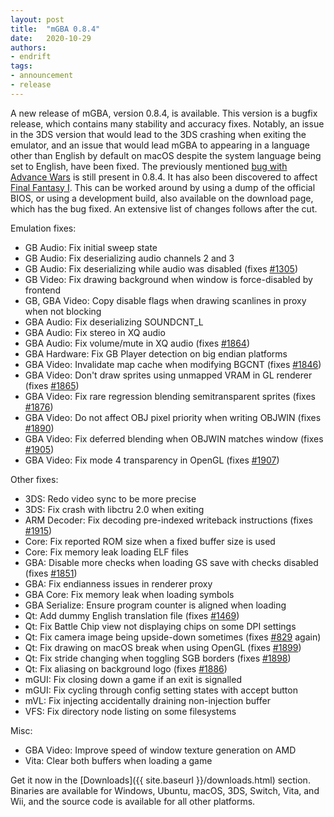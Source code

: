 ```yaml
---
layout: post
title:  "mGBA 0.8.4"
date:   2020-10-29
authors:
- endrift
tags:
- announcement
- release
---
```

A new release of mGBA, version 0.8.4, is available. This version is a bugfix release, which contains many stability and accuracy fixes. Notably, an issue in the 3DS version that would lead to the 3DS crashing when exiting the emulator, and an issue that would lead mGBA to appearing in a language other than English by default on macOS despite the system language being set to English, have been fixed. The previously mentioned [bug with Advance Wars](https://mgba.io/i/1823) is still present in 0.8.4. It has also been discovered to affect [Final Fantasy I](https://mgba.io/i/1711). This can be worked around by using a dump of the official BIOS, or using a development build, also available on the download page, which has the bug fixed. An extensive list of changes follows after the cut.<!--more-->

Emulation fixes:

 - GB Audio: Fix initial sweep state
 - GB Audio: Fix deserializing audio channels 2 and 3
 - GB Audio: Fix deserializing while audio was disabled (fixes [#1305](https://mgba.io/i/1305))
 - GB Video: Fix drawing background when window is force-disabled by frontend
 - GB, GBA Video: Copy disable flags when drawing scanlines in proxy when not blocking
 - GBA Audio: Fix deserializing SOUNDCNT_L
 - GBA Audio: Fix stereo in XQ audio
 - GBA Audio: Fix volume/mute in XQ audio (fixes [#1864](https://mgba.io/i/1864))
 - GBA Hardware: Fix GB Player detection on big endian platforms
 - GBA Video: Invalidate map cache when modifying BGCNT (fixes [#1846](https://mgba.io/i/1846))
 - GBA Video: Don't draw sprites using unmapped VRAM in GL renderer (fixes [#1865](https://mgba.io/i/1865))
 - GBA Video: Fix rare regression blending semitransparent sprites (fixes [#1876](https://mgba.io/i/1876))
 - GBA Video: Do not affect OBJ pixel priority when writing OBJWIN (fixes [#1890](https://mgba.io/i/1890))
 - GBA Video: Fix deferred blending when OBJWIN matches window (fixes [#1905](https://mgba.io/i/1905))
 - GBA Video: Fix mode 4 transparency in OpenGL (fixes [#1907](https://mgba.io/i/1907))

Other fixes:

 - 3DS: Redo video sync to be more precise
 - 3DS: Fix crash with libctru 2.0 when exiting
 - ARM Decoder: Fix decoding pre-indexed writeback instructions (fixes [#1915](https://mgba.io/i/1915))
 - Core: Fix reported ROM size when a fixed buffer size is used
 - Core: Fix memory leak loading ELF files
 - GBA: Disable more checks when loading GS save with checks disabled (fixes [#1851](https://mgba.io/i/1851))
 - GBA: Fix endianness issues in renderer proxy
 - GBA Core: Fix memory leak when loading symbols
 - GBA Serialize: Ensure program counter is aligned when loading
 - Qt: Add dummy English translation file (fixes [#1469](https://mgba.io/i/1469))
 - Qt: Fix Battle Chip view not displaying chips on some DPI settings
 - Qt: Fix camera image being upside-down sometimes (fixes [#829](https://mgba.io/i/829) again)
 - Qt: Fix drawing on macOS break when using OpenGL (fixes [#1899](https://mgba.io/i/1899))
 - Qt: Fix stride changing when toggling SGB borders (fixes [#1898](https://mgba.io/i/1898))
 - Qt: Fix aliasing on background logo (fixes [#1886](https://mgba.io/i/1886))
 - mGUI: Fix closing down a game if an exit is signalled
 - mGUI: Fix cycling through config setting states with accept button
 - mVL: Fix injecting accidentally draining non-injection buffer
 - VFS: Fix directory node listing on some filesystems

Misc:

 - GBA Video: Improve speed of window texture generation on AMD
 - Vita: Clear both buffers when loading a game

Get it now in the [Downloads]({{ site.baseurl }}/downloads.html) section. Binaries are available for Windows, Ubuntu, macOS, 3DS, Switch, Vita, and Wii, and the source code is available for all other platforms.
